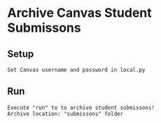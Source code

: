 # Archive Canvas Student Submissons

## Setup
	Set Canvas username and password in local.py 

## Run
	Execute "run" to to archive student submissons!
	Archive location: "submissons" folder
